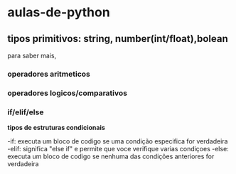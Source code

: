 # aulas-de-python

## tipos primitivos: string, number(int/float),bolean
para saber mais,

### operadores aritmeticos
### operadores logicos/comparativos
### if/elif/else

**tipos de estruturas condicionais**

-if: executa um bloco de codigo se uma condição especifica for verdadeira
-elif: significa "else if" e permite que voce verifique varias condiçoes
-else: executa um bloco de codigo se nenhuma das condições anteriores for verdadeira
